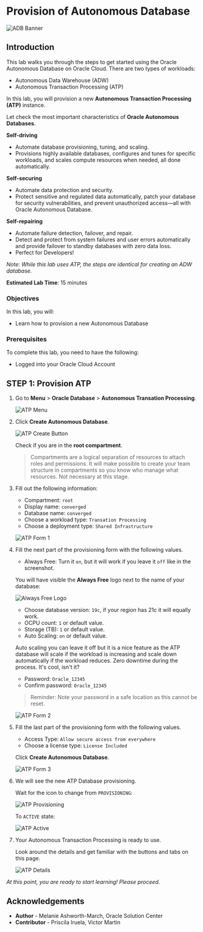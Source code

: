 # Provision of Autonomous Database

![ADB Banner](images/adb_banner.png)

## Introduction

This lab walks you through the steps to get started using the Oracle Autonomous Database on Oracle Cloud. There are two types of workloads:

- Autonomous Data Warehouse (ADW)
- Autonomous Transaction Processing (ATP)

In this lab, you will provision a new **Autonomous Transaction Processing (ATP)** instance.

Let check the most important characteristics of **Oracle Autonomous Databases**.

**Self-driving**
- Automate database provisioning, tuning, and scaling.
- Provisions highly available databases, configures and tunes for specific workloads, and scales compute resources when needed, all done automatically.

**Self-securing**
-  Automate data protection and security.
- Protect sensitive and regulated data automatically, patch your database for security vulnerabilities, and prevent unauthorized access—all with Oracle Autonomous Database.

**Self-repairing**
- Automate failure detection, failover, and repair.
- Detect and protect from system failures and user errors automatically and provide failover to standby databases with zero data loss.
- Perfect for Developers!

*Note: While this lab uses ATP, the steps are identical for creating an ADW database.*

**Estimated Lab Time**: 15 minutes

### Objectives

In this lab, you will:

-   Learn how to provision a new Autonomous Database

### Prerequisites

To complete this lab, you need to have the following:

- Logged into your Oracle Cloud Account

## **STEP 1**: Provision ATP

1. Go to **Menu** > **Oracle Database** > **Autonomous Transation Processing**.

   ![ATP Menu](images/menu_atp_1.png)

   
2. Click **Create Autonomous Database**.

   ![ATP Create Button](images/atps.png)

   Check if you are in the **root compartment**.

   > Compartments are a logical separation of resources to attach roles and permissions. It will make possible to create your team structure in compartments so you know who manage what resources. Not necessary at this stage.

3. Fill out the following information:

   - Compartment: `root`
   - Display name: `converged`
   - Database name: `converged`
   - Choose a workload type: `Transation Processing`
   - Choose a deployment type: `Shared Infrastructure`

   ![ATP Form 1](images/atp_creation_1_2_New.png)

   
4. Fill the next part of the provisioning form with the following values.

   - Always Free: Turn it `on`, but it will work if you leave it `off` like in the screenshot.
   
   You will have visible the **Always Free** logo next to the name of your database:

   ![Always Free Logo](./images/always_free_logo.png)

   - Choose database version: `19c`, if your region has 21c it will equally work.
   - OCPU count: `1` or default value.
   - Storage (TB): `1` or default value.
   - Auto Scaling: `on` or default value.

   Auto scaling you can leave it off but it is a nice feature as the ATP database will scale if the workload is increasing and scale down automatically if the workload reduces. Zero downtime during the process. It's cool, isn't it?
      
   - Password: `Oracle_12345`
   - Confirm password: `Oracle_12345`
   
   > Reminder: Note your password in a safe location as this cannot be reset.
   
   ![ATP Form 2](images/atp_creation_2_New.png)

5. Fill the last part of the provisioning form with the following values.
   
   - Access Type: `Allow secure access from everywhere`
   - Choose a license type: `License Included`

   Click **Create Autonomous Database**.

   ![ATP Form 3](images/atp_creation_3_New.png) 

6. We will see the new ATP Database provisioning.

   Wait for the icon to change from `PROVISIONING`:

   ![ATP Provisioning](images/atp_provisioning_state.png)

   To `ACTIVE` state:

   ![ATP Active](images/atp_active_state.png)

7. Your Autonomous Transaction Processing is ready to use.
   
   Look around the details and get familiar with the buttons and tabs on this page.

   ![ATP Details](images/atp_details_New.png)

_At this point, you are ready to start learning! Please proceed._

## **Acknowledgements**

- **Author** - Melanie Ashworth-March, Oracle Solution Center
- **Contributor** - Priscila Iruela, Victor Martin